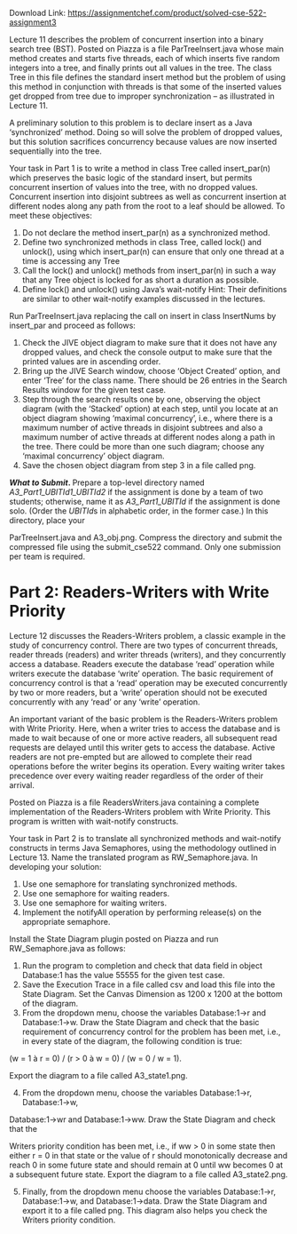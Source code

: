 Download Link: https://assignmentchef.com/product/solved-cse-522-assignment3
<br>



Lecture 11 describes the problem of concurrent insertion into a binary search tree (BST).   Posted on Piazza is a file ParTreeInsert.java whose main method creates and starts five threads, each of which inserts five random integers into a tree, and finally prints out all values in the tree.   The class Tree in this file defines the standard insert method but the problem of using this method in conjunction with threads is that some of the inserted values get dropped from tree due to improper synchronization – as illustrated in Lecture 11.

A preliminary solution to this problem is to declare insert as a Java ‘synchronized’ method.  Doing so will solve the problem of dropped values, but this solution sacrifices concurrency because values are now inserted sequentially into the tree.




Your task in Part 1 is to write a method in class Tree called insert_par(n) which preserves the basic logic of the standard insert, but permits concurrent insertion of values into the tree, with no dropped values.  Concurrent insertion into disjoint subtrees as well as concurrent insertion at different nodes along any path from the root to a leaf should be allowed.  To meet these objectives:




<ol>

 <li>Do not declare the method insert_par(n) as a synchronized method.</li>

 <li>Define two synchronized methods in class Tree, called lock() and unlock(), using which insert_par(n) can ensure that only one thread at a time is accessing any  Tree</li>

 <li>Call the lock() and unlock() methods from insert_par(n) in such a way that any Tree object is locked for as short a duration as possible.</li>

 <li>Define lock() and unlock() using Java’s wait-notify Hint:  Their definitions are similar to other wait-notify examples discussed in the lectures.</li>

</ol>




Run ParTreeInsert.java replacing the call on insert in class InsertNums by insert_par and proceed as follows:




<ol>

 <li>Check the JIVE object diagram to make sure that it does not have any dropped values, and check the console output to make sure that the printed values are in ascending order.</li>

 <li>Bring up the JIVE Search window, choose ‘Object Created’ option, and enter ‘Tree’ for the class name. There should be 26 entries in the Search Results window for the given test case.</li>

 <li>Step through the search results one by one, observing the object diagram (with the ‘Stacked’ option) at each step, until you locate at an object diagram showing ‘maximal concurrency’, i.e., where there is a maximum number of active threads in disjoint subtrees and also a maximum number of active threads at different nodes along a path in the tree. There could be more than one such diagram; choose any ‘maximal concurrency’ object diagram.</li>

 <li>Save the chosen object diagram from step 3 in a file called png.</li>

</ol>




<strong><em>What to Submit</em></strong><strong>.<em>  </em></strong>Prepare a top-level directory named <em>A3_Part1_UBITId1_UBITId2 </em>if the assignment is done by a team of two students; otherwise, name it as <em>A3_Part1_UBITId</em> if the assignment is done solo.  (Order the <em>UBITId</em>s in alphabetic order, in the former case.)    In this directory, place your

ParTreeInsert.java and A3_obj.png. Compress the directory and submit the compressed file using the submit_cse522 command.  Only one submission per team is required.




<strong><em> </em></strong>

<h1>Part 2: Readers-Writers with Write Priority</h1>




Lecture 12 discusses the Readers-Writers problem, a classic example in the study of concurrency control.   There are two types of concurrent threads, reader threads (readers) and writer threads (writers), and they concurrently access a database.  Readers execute the database ‘read’ operation while writers execute the database ‘write’ operation.   The basic requirement of concurrency control is that a ‘read’ operation may be executed concurrently by two or more readers, but a ‘write’ operation should not be executed concurrently with any ‘read’ or any ‘write’ operation.




An important variant of the basic problem is the Readers-Writers problem with Write Priority.   Here, when a writer tries to access the database and is made to wait because of one or more active readers, all subsequent read requests are delayed until this writer gets to access the database.  Active readers are not pre-empted but are allowed to complete their read operations before the writer begins its operation.   Every waiting writer takes precedence over every waiting reader regardless of the order of their arrival.




Posted on Piazza is a file ReadersWriters.java containing a complete implementation of the Readers-Writers problem with Write Priority.  This program is written with wait-notify constructs.

Your task in Part 2 is to translate all synchronized methods and wait-notify constructs in terms Java Semaphores, using the methodology outlined in Lecture 13.  Name the translated program as RW_Semaphore.java.    In developing your solution:




<ol>

 <li>Use one semaphore for translating synchronized methods.</li>

 <li>Use one semaphore for waiting readers.</li>

 <li>Use one semaphore for waiting writers.</li>

 <li>Implement the notifyAll operation by performing release(s) on the appropriate semaphore.</li>

</ol>




Install the State Diagram plugin posted on Piazza and run RW_Semaphore.java as follows:




<ol>

 <li>Run the program to completion and check that data field in object Database:1 has the value 55555 for the given test case.</li>

 <li>Save the Execution Trace in a file called csv and load this file into the State Diagram. Set the Canvas Dimension as 1200 x 1200 at the bottom of the diagram.</li>

 <li>From the dropdown menu, choose the variables Database:1-&gt;r and Database:1-&gt;w.  Draw the State Diagram and check that the basic requirement of concurrency control for the problem has been met, i.e., in every state of the diagram, the following condition is true:</li>

</ol>

(w = 1 à r = 0) / (r &gt; 0 à w = 0) / (w = 0 / w = 1).

Export the diagram to a file called A3_state1.png.

<ol start="4">

 <li>From the dropdown menu, choose the variables Database:1-&gt;r, Database:1-&gt;w,</li>

</ol>

Database:1-&gt;wr and Database:1-&gt;ww. Draw the State Diagram and check that the

Writers priority condition has been met, i.e., if ww &gt; 0 in some state then either r = 0 in that state or the value of r should monotonically decrease and reach 0 in some future state and should remain at 0 until ww becomes 0 at a subsequent future state.  Export the diagram to a file called A3_state2.png.

<ol start="5">

 <li>Finally, from the dropdown menu choose the variables Database:1-&gt;r, Database:1-&gt;w,  and Database:1-&gt;data. Draw the State Diagram and export it to a file called png.   This diagram also helps you check the Writers priority condition.</li>

</ol>